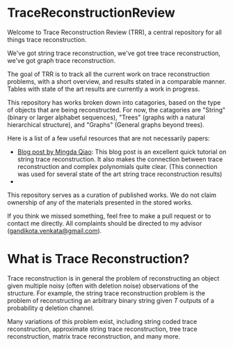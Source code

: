 # TraceReconstructionReview
Welcome to Trace Reconstruction Review (TRR), a central repository for all things trace reconstruction.

We've got string trace reconstruction, we've got tree trace reconstruction, we've got graph trace reconstruction. 

The goal of TRR is to track all the current work on trace reconstruction problems, with a short overview, and 
results stated in a comparable manner. Tables with state of the art results are currently a work in progress. 

This repository has works broken down into catagories, based on the type of objects that are being reconstructed. For now, the catagories are "String" (binary or larger alphabet sequences), "Trees" (graphs with a natural hierarchical structure), and "Graphs" (General graphs beyond trees). 

Here is a list of a few useful resources that are not necessarily papers: 
- [Blog post by Mingda Qiao](https://theorydish.blog/2021/06/29/trace-reconstruction/comment-page-1/?unapproved=226352&moderation-hash=6b4525b9205ab4125f2e3687c124cca9#respond): This blog post is an excellent quick tutorial on string trace reconstruction. It also makes the connection between trace reconstruction and complex polynomials quite clear. (This connection was used for several state of the art string trace reconstruction results)
- 



This repository serves as a curation of published works. We do not claim ownership of any of the materials presented in the stored works.

If you think we missed something, feel free to make a pull request or to contact me directly. All complaints should be directed to my advisor (gandikota.venkata@gmail.com). 


# What is Trace Reconstruction?

Trace reconstruction is in general the problem of reconstructing an object given multiple noisy (often with deletion noise) observations of the structure. For example, the string trace reconstruction problem is the problem of reconstructing an arbitrary binary string given $T$ outputs of a probability $q$ deletion channel. 

Many variations of this problem exist, including string coded trace reconstruction, approximate string trace reconstruction, tree trace reconstruction, matrix trace reconstruction, and many more.

